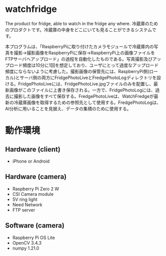 # watchfridge
The product for fridge, able to watch in the fridge any where.
冷蔵庫のためのプロダクトです。冷蔵庫の中身をどこにいても見ることができるシステムです。

本プログラムは、「RaspberryPiに取り付けたカメラモジュールで冷蔵庫内の写真を撮影→撮影画像をRaspberryPiに保存→RaspberryPi上の画像ファイルをFTPサーバへアップロード」の過程を自動化したものである。写真撮影及びアップロード頻度は10分に1回を想定しており、ユーザにとって過度なアップロード頻度にならないように考慮した。撮影画像の保管先には、RaspberryPi側(ローカル)とサーバ側の両方にFridgePhotoLiveとFredgePhotoLogディレクトリを設ける。FridgePhotoLiveには、FridgePhotoLive.jpgファイルのみを配置し、最新画像がこのファイルに上書き保存される。一方で、FridgePhotoLogには、過去に撮影した画像をすべて保存する。FredgePhotoLiveは、WatchFredgeが最新の冷蔵庫画像を取得するための参照先として使用する。FredgePhotoLogは、AI分析に用いることを見据え、データの集積のために使用する。

# 動作環境
## Hardware (client)
* iPhone or Android
## Hardware (camera)
* Raspberry Pi Zero 2 W
* CSI Camera module
* 5V ring light
* Need Network
* FTP server
## Software (camera)
* Raspberry Pi OS Lite
* OpenCV 3.4.3
* numpy 1.21.0

